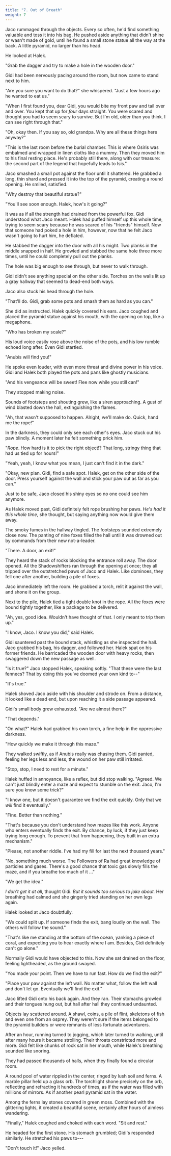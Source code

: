 ```yaml
---
title: "7. Out of Breath"
weight: 7
---
```


Jaco rummaged through the objects. Every so often, he'd find something valuable and toss it into his bag. He pushed aside anything that didn't shine or wasn't made of gold, until he found a small stone statue all the way at the back. A little pyramid, no larger than his head. 

He looked at Halek.

"Grab the dagger and try to make a hole in the wooden door."

Gidi had been nervously pacing around the room, but now came to stand next to him. 

"Are you sure you want to do that?" she whispered. "Just a few hours ago he wanted to eat us."

"When I first found you, dear Gidi, you would bite my front paw and tail over and over. You kept that up for _four_ days straight. You were scared and thought you had to seem scary to survive. But I'm old, older than you think. I can see right through that."

"Oh, okay then. If you say so, old grandpa. Why are all these things here anyway?"

"This is the last room before the burial chamber. This is where Osiris was embalmed and wrapped in linen cloths like a mummy. Then they moved him to his final resting place. He's probably still there, along with our treasure: the second part of the legend that hopefully leads to Isis."

Jaco smashed a small pot against the floor until it shattered. He grabbed a long, thin shard and pressed it into the top of the pyramid, creating a round opening. He smiled, satisfied.

"Why destroy that beautiful statue?"

"You'll see soon enough. Halek, how's it going?"

It was as if all the strength had drained from the powerful fox. Gidi understood what Jaco meant. Halek had puffed himself up this whole time, trying to seem scary because he was scared of his "friends" himself. Now that someone had poked a hole in him, however, now that he felt Jaco wasn't going to hurt him, he deflated.

He stabbed the dagger into the door with all his might. Two planks in the middle snapped in half. He growled and stabbed the same hole three more times, until he could completely pull out the planks. 

The hole was big enough to see through, but never to walk through.

Gidi didn't see anything special on the other side. Torches on the walls lit up a gray hallway that seemed to dead-end both ways.

Jaco also stuck his head through the hole. 

"That'll do. Gidi, grab some pots and smash them as hard as you can."

She did as instructed. Halek quickly covered his ears. Jaco coughed and placed the pyramid statue against his mouth, with the opening on top, like a megaphone.

"Who has broken my scale?"

His loud voice easily rose above the noise of the pots, and his low rumble echoed long after. Even Gidi startled.

"Anubis will find you!"

He spoke even louder, with even more threat and divine power in his voice. Gidi and Halek both played the pots and pans like ghostly musicians.

"And his vengeance will be sweet! Flee now while you still can!"

They stopped making noise. 

Sounds of footsteps and shouting grew, like a siren approaching. A gust of wind blasted down the hall, extinguishing the flames. 

"Ah, that wasn't supposed to happen. Alright, we'll make do. Quick, hand me the rope!"

In the darkness, they could only see each other's eyes. Jaco stuck out his paw blindly. A moment later he felt something prick him.

"_Rope_. How hard is it to pick the right object!? That long, stringy thing that had us tied up for hours!"

"Yeah, yeah, I know what you mean, I just can't find it in the dark."

"Okay, new plan. Gidi, find a safe spot. Halek, get on the other side of the door. Press yourself against the wall and stick your paw out as far as you can."

Just to be safe, Jaco closed his shiny eyes so no one could see him anymore.

As Halek moved past, Gidi definitely felt rope brushing her paws. _He's had it this whole time_, she thought, but saying anything now would give them away.

The smoky fumes in the hallway tingled. The footsteps sounded extremely close now. The panting of nine foxes filled the hall until it was drowned out by commands from their new not-a-leader. 

"There. A door, an exit!"

They heard the stack of rocks blocking the entrance roll away. The door opened. All the Shadowshifters ran through the opening at once; they all tripped over the outstretched paws of Jaco and Halek. Like dominoes, they fell one after another, building a pile of foxes.

Jaco immediately left the room. He grabbed a torch, relit it against the wall, and shone it on the group.

Next to the pile, Halek tied a tight double knot in the rope. All the foxes were bound tightly together, like a package to be delivered.

"Ah, yes, good idea. Wouldn't have thought of that. I only meant to trip them up."

"I know, Jaco. I know you did," said Halek.

Gidi sauntered past the bound stack, whistling as she inspected the hall. Jaco grabbed his bag, his dagger, and followed her. Halek spat on his former friends. He barricaded the wooden door with heavy rocks, then swaggered down the new passage as well.

"Is it true?" Jaco stopped Halek, speaking softly. "That these were the last fennecs? That by doing this you've doomed your own kind to--"

"It's true." 

Halek shoved Jaco aside with his shoulder and strode on. From a distance, it looked like a dead end, but upon reaching it a side passage appeared.

Gidi's small body grew exhausted. "Are we almost there?"

"That depends."

"On what?" Halek had grabbed his own torch, a fine help in the oppressive darkness.

"How quickly we make it through this maze."

They walked swiftly, as if Anubis really was chasing them. Gidi panted, feeling her legs less and less, the wound on her paw still irritated. 

"Stop, stop, I need to rest for a minute."

Halek huffed in annoyance, like a reflex, but did stop walking. "Agreed. We can't just blindly enter a maze and expect to stumble on the exit. Jaco, I'm sure you know some trick?"

"I know one, but it doesn't guarantee we find the exit quickly. Only that we _will_ find it eventually."

"Fine. Better than nothing."

"That's because you don't understand how mazes like this work. Anyone who enters eventually finds the exit. By chance, by luck, if they just keep trying long enough. To prevent that from happening, they built in an extra mechanism."

"Please, not another riddle. I've had my fill for last the next thousand years."

"No, something much worse. The Followers of Ra had great knowledge of particles and gases. There's a good chance that toxic gas slowly fills the maze, and if you breathe too much of it ..."

"We get the idea."

_I don't get it at all_, thought Gidi. _But it sounds too serious to joke about._ Her breathing had calmed and she gingerly tried standing on her own legs again. 

Halek looked at Jaco doubtfully.

"We could split up. If someone finds the exit, bang loudly on the wall. The others will follow the sound."

"That's like me standing at the bottom of the ocean, yanking a piece of coral, and expecting you to hear exactly where I am. Besides, Gidi definitely can't go alone."

Normally Gidi would have objected to this. Now she sat drained on the floor, feeling lightheaded, as the ground swayed.

"You made your point. Then we have to run fast. How do we find the exit?"

"Place your paw against the left wall. No matter what, follow the left wall and don't let go. Eventually we'll find the exit."

Jaco lifted Gidi onto his back again. And they ran. Their stomachs growled and their tongues hung out, but hall after hall they continued undaunted.

Objects lay scattered around. A shawl, coins, a pile of flint, skeletons of fish and even one from an osprey. They weren't sure if the items belonged to the pyramid builders or were remnants of less fortunate adventurers.

After an hour, running turned to jogging, which later turned to walking, until after many hours it became strolling. Their throats constricted more and more. Gidi felt like chunks of rock sat in her mouth, while Halek's breathing sounded like snoring.

They had passed thousands of halls, when they finally found a circular room.

A round pool of water rippled in the center, ringed by lush soil and ferns. A marble pillar held up a glass orb. The torchlight shone precisely on the orb, reflecting and refracting it hundreds of times, as if the water was filled with millions of mirrors. As if another pearl pyramid sat in the water.

Among the ferns lay stones covered in green moss. Combined with the glittering lights, it created a beautiful scene, certainly after hours of aimless wandering.

"Finally," Halek coughed and choked with each word. "Sit and rest."

He headed for the first stone. His stomach grumbled; Gidi's responded similarly. He stretched his paws to---

"Don't touch it!" Jaco yelled.

